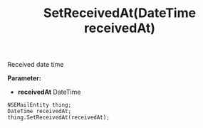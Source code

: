 ﻿---
uid: crmscript_ref_NSEMailEntity_SetReceivedAt
title: SetReceivedAt(DateTime receivedAt)
intellisense: NSEMailEntity.SetReceivedAt
keywords: NSEMailEntity, GetReceivedAt
so.topic: reference
---

Received date time

**Parameter:** 
 - **receivedAt** DateTime

```crmscript
NSEMailEntity thing;
DateTime receivedAt;
thing.SetReceivedAt(receivedAt);
```

